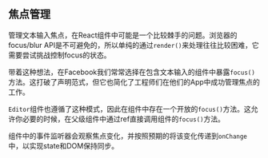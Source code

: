 ## 焦点管理

管理文本输入焦点，在React组件中可能是一个比较棘手的问题。浏览器的focus/blur API是不可避免的，所以单纯的通过`render()`来处理往往比较困难，它需要尝试挑战控制focus的状态。

带着这种想法，在Facebook我们常常选择在包含文本输入的组件中暴露`focus()`方法。这打破了声明范式，但它也简化了工程师们在他们的App中成功管理焦点的工作。

`Editor`组件也遵循了这种模式，因此在组件中存在一个开放的`focus()`方法。这允许你必要的时候，在父级组件中通过ref直接调用组件的`focus()`方法。

组件中的事件监听器会观察焦点变化，并按照预期的将该变化传递到`onChange`中，以实现state和DOM保持同步。

